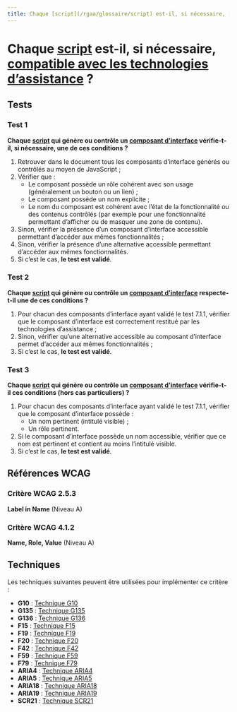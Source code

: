 ```yaml
---
title: Chaque [script](/rgaa/glossaire/script) est-il, si nécessaire, [compatible avec les technologies d’assistance](/rgaa/glossaire/compatible-avec-les-technologies-d-assistance) ?
---
```


# Chaque [script](/rgaa/glossaire/script) est-il, si nécessaire, [compatible avec les technologies d’assistance](/rgaa/glossaire/compatible-avec-les-technologies-d-assistance) ?



## Tests

### Test 1

**Chaque [script](/rgaa/glossaire/script) qui génère ou contrôle un [composant d’interface](/rgaa/glossaire/composant-d-interface) vérifie-t-il, si nécessaire, une de ces conditions ?**

1. Retrouver dans le document tous les composants d’interface générés ou contrôlés au moyen de JavaScript ;
2. Vérifier que :
   - Le composant possède un rôle cohérent avec son usage (généralement un bouton ou un lien) ;
   - Le composant possède un nom explicite ;
   - Le nom du composant est cohérent avec l’état de la fonctionnalité ou des contenus contrôlés (par exemple pour une fonctionnalité permettant d’afficher ou de masquer une zone de contenu).
3. Sinon, vérifier la présence d’un composant d’interface accessible permettant d’accéder aux mêmes fonctionnalités ;
4. Sinon, vérifier la présence d’une alternative accessible permettant d’accéder aux mêmes fonctionnalités.
5. Si c’est le cas, **le test est validé**.

### Test 2

**Chaque [script](/rgaa/glossaire/script) qui génère ou contrôle un [composant d’interface](/rgaa/glossaire/composant-d-interface) respecte-t-il une de ces conditions ?**

1. Pour chacun des composants d’interface ayant validé le test 7.1.1, vérifier que le composant d’interface est correctement restitué par les technologies d’assistance ;
2. Sinon, vérifier qu’une alternative accessible au composant d’interface permet d’accéder aux mêmes fonctionnalités ;
3. Si c’est le cas, **le test est validé**.

### Test 3

**Chaque [script](/rgaa/glossaire/script) qui génère ou contrôle un [composant d’interface](/rgaa/glossaire/composant-d-interface) vérifie-t-il ces conditions (hors cas particuliers) ?**

1. Pour chacun des composants d’interface ayant validé le test 7.1.1, vérifier que le composant d’interface possède :
   - Un nom pertinent (intitulé visible) ;
   - Un rôle pertinent.
2. Si le composant d’interface possède un nom accessible, vérifier que ce nom est pertinent et contient au moins l’intitulé visible.
3. Si c’est le cas, **le test est validé**.



## Références WCAG

### Critère WCAG 2.5.3

**Label in Name** (Niveau A)

### Critère WCAG 4.1.2

**Name, Role, Value** (Niveau A)



## Techniques

Les techniques suivantes peuvent être utilisées pour implémenter ce critère :

- **G10** : [Technique G10](https://www.w3.org/WAI/WCAG21/Techniques/html/G10)
- **G135** : [Technique G135](https://www.w3.org/WAI/WCAG21/Techniques/html/G135)
- **G136** : [Technique G136](https://www.w3.org/WAI/WCAG21/Techniques/html/G136)
- **F15** : [Technique F15](https://www.w3.org/WAI/WCAG21/Techniques/html/F15)
- **F19** : [Technique F19](https://www.w3.org/WAI/WCAG21/Techniques/html/F19)
- **F20** : [Technique F20](https://www.w3.org/WAI/WCAG21/Techniques/html/F20)
- **F42** : [Technique F42](https://www.w3.org/WAI/WCAG21/Techniques/html/F42)
- **F59** : [Technique F59](https://www.w3.org/WAI/WCAG21/Techniques/html/F59)
- **F79** : [Technique F79](https://www.w3.org/WAI/WCAG21/Techniques/html/F79)
- **ARIA4** : [Technique ARIA4](https://www.w3.org/WAI/WCAG21/Techniques/html/ARIA4)
- **ARIA5** : [Technique ARIA5](https://www.w3.org/WAI/WCAG21/Techniques/html/ARIA5)
- **ARIA18** : [Technique ARIA18](https://www.w3.org/WAI/WCAG21/Techniques/html/ARIA18)
- **ARIA19** : [Technique ARIA19](https://www.w3.org/WAI/WCAG21/Techniques/html/ARIA19)
- **SCR21** : [Technique SCR21](https://www.w3.org/WAI/WCAG21/Techniques/html/SCR21)
